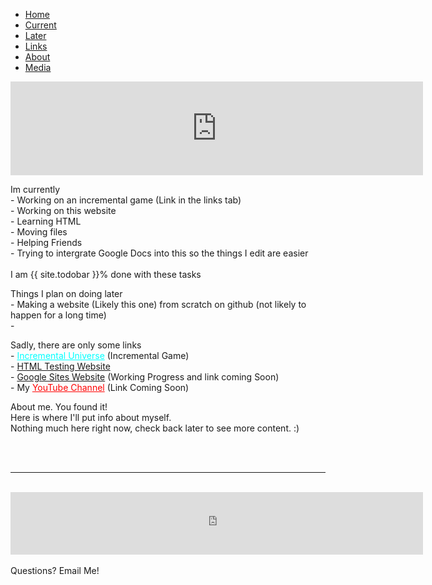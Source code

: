 <ul class="nav nav-tabs">
  <li class="nav-item">
    <a class="nav-link active" data-toggle="tab" href="#home">Home</a>
  </li>
  <li class="nav-item">
    <a class="nav-link" data-toggle="tab" href="#current">Current</a>
  </li>
  <li class="nav-item">
    <a class="nav-link" data-toggle="tab" href="#later">Later</a>
  </li>
  <li class="nav-item">
    <a class="nav-link" data-toggle="tab" href="#links">Links</a>
  </li>
  <li class="nav-item">
   <a class="nav-link" data-toggle="tab" href="#about">About</a>
  </li>
  <li class="nav-item">
    <a class="nav-link" data-toggle="tab" href="https://spidergamin.github.io/PersonalWebsite/media">Media</a>
  </li>
</ul>
<div id="myTabContent" class="tab-content">
  <div class="tab-pane fade active show" id="home">
    <iframe width="660" hight="100" frameborder="0" scrolling="off" src="https://docs.google.com/document/d/e/2PACX-1vSrYKIKuefPNQ3Pe8irJeO9swbjc6iDddFd0pSEe8BxBheXkgMnzw7-YVsNMHu8H4qvG4I_STj0mGCG/pub?embedded=true"></iframe>
  </div>
  <div class="tab-pane fade" id="current">
    <p>Im currently
      <br>- Working on an incremental game (Link in the links tab)
      <br>- Working on this website
      <br>- Learning HTML
      <br>- Moving files
      <br>- Helping Friends
      <br>- Trying to intergrate Google Docs into this so the things I edit are easier
      <br>
      <br>I am {{ site.todobar }}% done with these tasks
      <br>
    </p>
      <div class="progress">
    <div class="progress-bar progress-bar-striped progress-bar-animated" role="progressbar" aria-valuenow="{{ site.todobar }}" aria-valuemin="0" aria-valuemax="100" style="width: {{ site.todobar }}%">
      </div>
    </div>
  </div>
  <div class="tab-pane fade" id="later">
    <p>Things I plan on doing later
      <br>- Making a website (Likely this one) from scratch on github (not likely to happen for a long time)
      <br>- 
    </p>
  </div>
  <div class="tab-pane fade" id="links">
    <p>Sadly, there are only some links
      <br>- <a href="https://spidergamin.github.io/IncrementalUniverse/" style="color:cyan" target="_blank">Incremental Universe</a> (Incremental Game)
      <br>- <a href="https://spidergamin.github.io/HTMLtestingsite">HTML Testing Website</a>
      <br>- <a href="https:// " target="_blank">Google Sites Website</a> (Working Progress and link coming Soon)
      <br>- My <a href="https:// " style="color:red" target="_blank">YouTube Channel</a> (Link Coming Soon)
    </p>
  </div>
  <div class="tab-pane fade" id="about">
    <p>About me. You found it!
      <br>Here is where I'll put info about myself.
      <br>Nothing much here right now, check back later to see more content. :)
      <br>
    </p>
  </div>
</div>
<br>
<br>
<hr size="100" noshade>
<br>
<iframe src="https://docs.google.com/document/d/e/2PACX-1vSkgw_ZW8Gb8tjBWAwMMLnqt6Fr9Dk__FfAGoiRUjluqCGcir_mHzl511LGssVytPYwv4b0yhzH9Ja5/pub?embedded=true" width="660" height="100" frameborder="0" scrolling="auto"></iframe>
<br> 
<!-- Enbeded Youtube Video <iframe width="420" height="315" src="https://www.youtube.com/embed/tgbNymZ7vqY?controls=0" frameborder="0"></iframe> -->
<br> Questions? Email Me!

